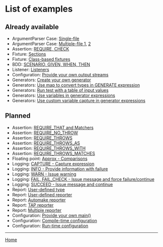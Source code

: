 <a id="top"></a>
# List of examples

## Already available

- ArgumentParser Case: [Single-file](../examples/010-TestCase.cpp)
- ArgumentParser Case: [Multiple-file 1](../examples/020-TestCase-1.cpp), [2](../examples/020-TestCase-2.cpp)
- Assertion: [REQUIRE, CHECK](../examples/030-Asn-Require-Check.cpp)
- Fixture: [Sections](../examples/100-Fix-Section.cpp)
- Fixture: [Class-based fixtures](../examples/110-Fix-ClassFixture.cpp)
- BDD: [SCENARIO, GIVEN, WHEN, THEN](../examples/120-Bdd-ScenarioGivenWhenThen.cpp)
- Listener: [Listeners](../examples/210-Evt-EventListeners.cpp)
- Configuration: [Provide your own output streams](../examples/231-Cfg-OutputStreams.cpp)
- Generators: [Create your own generator](../examples/300-Gen-OwnGenerator.cpp)
- Generators: [Use map to convert types in GENERATE expression](../examples/301-Gen-MapTypeConversion.cpp)
- Generators: [Run test with a table of input values](../examples/302-Gen-Table.cpp)
- Generators: [Use variables in generator expressions](../examples/310-Gen-VariablesInGenerators.cpp)
- Generators: [Use custom variable capture in generator expressions](../examples/311-Gen-CustomCapture.cpp)


## Planned

- Assertion: [REQUIRE_THAT and Matchers](../examples/040-Asn-RequireThat.cpp)
- Assertion: [REQUIRE_NO_THROW](../examples/050-Asn-RequireNoThrow.cpp)
- Assertion: [REQUIRE_THROWS](../examples/050-Asn-RequireThrows.cpp)
- Assertion: [REQUIRE_THROWS_AS](../examples/070-Asn-RequireThrowsAs.cpp)
- Assertion: [REQUIRE_THROWS_WITH](../examples/080-Asn-RequireThrowsWith.cpp)
- Assertion: [REQUIRE_THROWS_MATCHES](../examples/090-Asn-RequireThrowsMatches.cpp)
- Floating point: [Approx - Comparisons](../examples/130-Fpt-Approx.cpp)
- Logging: [CAPTURE - Capture expression](../examples/140-Log-Capture.cpp)
- Logging: [INFO - Provide information with failure](../examples/150-Log-Info.cpp)
- Logging: [WARN - Issue warning](../examples/160-Log-Warn.cpp)
- Logging: [FAIL, FAIL_CHECK - Issue message and force failure/continue](../examples/170-Log-Fail.cpp)
- Logging: [SUCCEED - Issue message and continue](../examples/180-Log-Succeed.cpp)
- Report: [User-defined type](../examples/190-Rpt-ReportUserDefinedType.cpp)
- Report: [User-defined reporter](../examples/202-Rpt-UserDefinedReporter.cpp)
- Report: [Automake reporter](../examples/205-Rpt-AutomakeReporter.cpp)
- Report: [TAP reporter](../examples/206-Rpt-TapReporter.cpp)
- Report: [Multiple reporter](../examples/208-Rpt-MultipleReporters.cpp)
- Configuration: [Provide your own main()](../examples/220-Cfg-OwnMain.cpp)
- Configuration: [Compile-time configuration](../examples/230-Cfg-CompileTimeConfiguration.cpp)
- Configuration: [Run-time configuration](../examples/240-Cfg-RunTimeConfiguration.cpp)

---

[Home](Readme.md#top)
